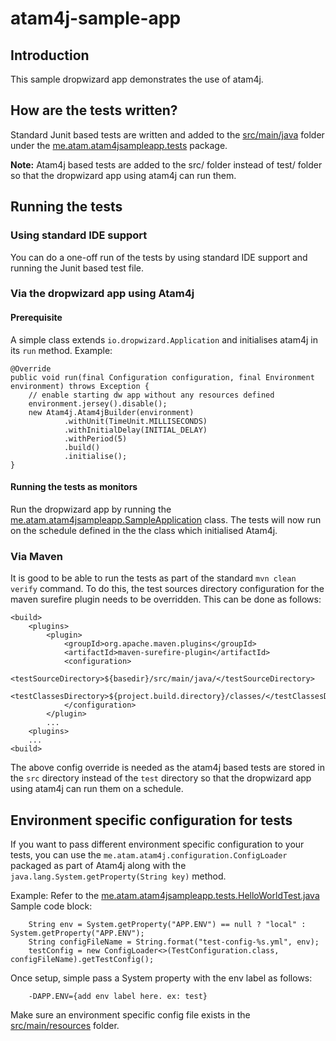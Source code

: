 atam4j-sample-app
=================

## Introduction
This sample dropwizard app demonstrates the use of atam4j.

## How are the tests written?
Standard Junit based tests are written and added to the [src/main/java](src/main/java) folder under the 
[me.atam.atam4jsampleapp.tests](src/main/java/me/atam/atam4jsampleapp/tests) package.

__Note:__ Atam4j based tests are added to the src/ folder instead of test/ folder so that the dropwizard app using 
atam4j can run them.

## Running the tests
### Using standard IDE support
You can do a one-off run of the tests by using standard IDE support and running the Junit based test file.

### Via the dropwizard app using Atam4j
#### Prerequisite
A simple class extends `io.dropwizard.Application` and initialises atam4j in its `run` method. 
Example:       

    @Override
    public void run(final Configuration configuration, final Environment environment) throws Exception {
        // enable starting dw app without any resources defined
        environment.jersey().disable();
        new Atam4j.Atam4jBuilder(environment)
                .withUnit(TimeUnit.MILLISECONDS)
                .withInitialDelay(INITIAL_DELAY)
                .withPeriod(5)
                .build()
                .initialise();
    }

#### Running the tests as monitors     
Run the dropwizard app by running the [me.atam.atam4jsampleapp.SampleApplication](src/main/java/me/atam/atam4jsampleapp/SampleApplication.java)
class. The tests will now run on the schedule defined in the the class which initialised Atam4j.

### Via Maven
It is good to be able to run the tests as part of the standard `mvn clean verify` command. To do this, the test sources
directory configuration for the maven surefire plugin needs to be overridden. This can be done as follows:

    <build>
        <plugins>
            <plugin>
                <groupId>org.apache.maven.plugins</groupId>
                <artifactId>maven-surefire-plugin</artifactId>
                <configuration>
                    <testSourceDirectory>${basedir}/src/main/java/</testSourceDirectory>
                    <testClassesDirectory>${project.build.directory}/classes/</testClassesDirectory>
                </configuration>
            </plugin>
            ...
        <plugins>
        ...
    <build>        
 
The above config override is needed as the atam4j based tests are stored in the `src` directory instead of the `test` 
directory so that the dropwizard app using atam4j can run them on a schedule.
 
## Environment specific configuration for tests
If you want to pass different environment specific configuration to your tests, you can use the 
`me.atam.atam4j.configuration.ConfigLoader` packaged as part of Atam4j along with the 
`java.lang.System.getProperty(String key)` method.
 
Example:
    Refer to the [me.atam.atam4jsampleapp.tests.HelloWorldTest.java](src/main/java/me/atam/atam4jsampleapp/tests/HelloWorldTest.java)
    Sample code block:       
  
        String env = System.getProperty("APP.ENV") == null ? "local" : System.getProperty("APP.ENV");
        String configFileName = String.format("test-config-%s.yml", env);
        testConfig = new ConfigLoader<>(TestConfiguration.class, configFileName).getTestConfig();
        
Once setup, simple pass a System property with the env label as follows:

        -DAPP.ENV={add env label here. ex: test}

Make sure an environment specific config file exists in the [src/main/resources](src/main/resources) folder.        
        
